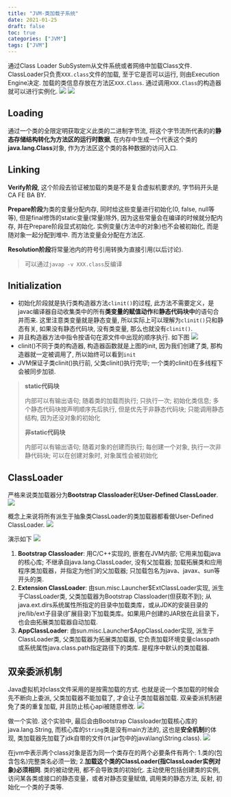 ```yaml
---
title: "JVM-类加载子系统"
date: 2021-01-25
draft: false
toc: true
categories: ["JVM"]
tags: ["JVM"]
---
```


通过Class Loader SubSystem从文件系统或者网络中加载Class文件. ClassLoader只负责`XXX.class`文件的加载, 至于它是否可以运行, 则由Execution Engine决定. 加载的类信息存放在方法区`XXX.Class`. 通过调用`XXX.Class`的构造器就可以进行实例化.
![](/jvm/jvm2_1.png)
![](/jvm/jvm2_2.png)

## Loading
通过一个类的全限定明获取定义此类的二进制字节流, 将这个字节流所代表的的**静态存储结构转化为方法区的运行时数据**, 在内存中生成一个代表这个类的**java.lang.Class**对象, 作为方法区这个类的各种数据的访问入口.

## Linking
**Verify阶段**, 这个阶段去验证被加载的类是不是复合虚拟机要求的, 字节码开头是CA FE BA BY.

**Prepare阶段**为类的变量分配内存, 同时给这些变量进行初始化(0, false, null等等), 但是final修饰的static变量(常量)除外, 因为这些常量会在编译的时候就分配内存, 并在Prepare阶段显式初始化. 实例变量(方法中的对象)也不会被初始化, 而是随对象一起分配到堆中. 而方法变量会分配在方法区.

**Resolution阶段**将常量池内的符号引用转换为直接引用(以后讨论).

> 可以通过`javap -v XXX.class`反编译

## Initialization
- 初始化阶段就是执行类构造器方法`clinit()`的过程, 此方法不需要定义，是javac编译器自动收集类中的所有**类变量的赋值动作**和**静态代码块中**的语句合并而来. 这里注意类变量就是静态变量, 所以实际上可以理解为`clinit()`只和静态有关, 如果没有静态代码块, 没有类变量, 那么也就没有`clinit()`.
- 并且构造器方法中指令按语句在源文件中出现的顺序执行. 如下图
![](/jvm/jvm2_3.png)
- clinit()不同于类的构造器, 构造器函数就是上图的init, 因为我们创建了类, 那构造器就一定被调用了, 所以始终可以看到`init`
- JVM保证子类clinit()执行前, 父类clinit()执行完毕; 一个类的clinit()在多线程下会被同步加锁.

> **static代码块**
> 
> 内部可以有输出语句; 随着类的加载而执行; 只执行一次; 初始化类信息; 多个静态代码块按声明顺序先后执行, 但是优先于非静态代码块; 只能调用静态结构, 因为还没对象的初始化
> 
> **非static代码块**
> 
> 内部可以有输出语句; 随着对象的创建而执行; 每创建一个对象, 执行一次非静代码块; 可以在创建对象时, 对象属性会被初始化

## ClassLoader
严格来说类加载器分为**Bootstrap Classloader**和**User-Defined ClassLoader**. 
![](/jvm/jvm2_4.png)

概念上来说将所有派生于抽象类ClassLoader的类加载器都看做User-Defined ClassLoader.
![](/jvm/jvm2_5.png)

演示如下
![](/jvm/jvm2_6.png)

1. **Bootstrap Classloader**: 用C/C++实现的, 嵌套在JVM内部; 它用来加载java的核心库; 不继承自java.lang.ClassLoader, 没有父加载器; 加载拓展类和应用程序类加载器，并指定为他们的父加载器; 只加载包名为java、javax、sun等开头的类.
2. **Extension ClassLoader**: 由sun.misc.Launcher$ExtClassLoader实现, 派生于ClassLoader类, 父类加载器为Bootstrap Classloader(但获取不到); 从java.ext.dirs系统属性所指定的目录中加载类库，或从JDK的安装目录的jre/lib/ext子目录(扩展目录)下加载类库。如果用户创建的JAR放在此目录下，也会由拓展类加载器自动加载.
3. **AppClassLoader**: 由sun.misc.Launcher$AppClassLoader实现, 派生于ClassLoader类, 父类加载器为拓展类加载器, 它负责加载环境变量classpath或系统属性java.class.path指定路径下的类库. 是程序中默认的类加载器.

## 双亲委派机制
Java虚拟机对class文件采用的是按需加载的方式. 也就是说一个类加载的时候会先不断向上委派, 父类加载器不能加载了, 才会让子类加载器加载. 双亲委派机制避免了类的重复加载, 并且防止核心api被随意修改.
![](/jvm/jvm2_7.png)

做一个实验. 这个实验中, 最后会由Bootstrap Classloader加载核心库的java.lang.String, 而核心库的`String`类是没有main方法的, 这也是**安全机制**的体现, 类加载器先加载了jdk自带的文件(rt.jar包中的java\lang\String.class). 
![](/jvm/jvm2_8.png)

在jvm中表示两个class对象是否为同一个类存在的两个必要条件有两个: 1.类的(包含包名)完整类名必须一致; 2.**加载这个类的ClassLoader(指ClassLoader实例对象)必须相同**. 类的被动使用, 都不会导致类的初始化. 主动使用包括创建类的实例, 访问某各类或接口的静态变量，或者对静态变量赋值, 调用类的静态方法, 反射, 初始化一个类的子类等.